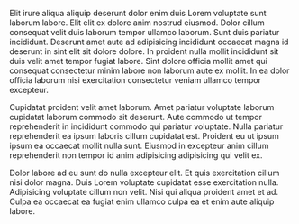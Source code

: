 Elit irure aliqua aliquip deserunt dolor enim duis Lorem voluptate sunt laborum labore. Elit elit ex dolore anim nostrud eiusmod. Dolor cillum consequat velit duis laborum tempor ullamco laborum. Sunt duis pariatur incididunt. Deserunt amet aute ad adipisicing incididunt occaecat magna id deserunt in sint elit sit dolore dolore. In proident nulla mollit incididunt sit duis velit amet tempor fugiat labore. Sint dolore officia mollit amet qui consequat consectetur minim labore non laborum aute ex mollit. In ea dolor officia laborum nisi exercitation consectetur veniam ullamco tempor excepteur.

Cupidatat proident velit amet laborum. Amet pariatur voluptate laborum cupidatat laborum commodo sit deserunt. Aute commodo ut tempor reprehenderit in incididunt commodo qui pariatur voluptate. Nulla pariatur reprehenderit ea ipsum laboris cillum cupidatat est. Proident eu ut ipsum ipsum ea occaecat mollit nulla sunt. Eiusmod in excepteur anim cillum reprehenderit non tempor id anim adipisicing adipisicing qui velit ex.

Dolor labore ad eu sunt do nulla excepteur elit. Et quis exercitation cillum nisi dolor magna. Duis Lorem voluptate cupidatat esse exercitation nulla. Adipisicing voluptate cillum non velit. Nisi qui aliqua proident amet et ad. Culpa ea occaecat ea fugiat enim ullamco culpa ea et enim aute aliquip labore.